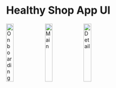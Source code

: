 # Healthy Shop App UI
<p>
      <img src="https://github.com/aliozdemirao/HealthyShopAppUI/assets/100178366/ede15e56-6aaa-4646-a94f-4753db9d0b49" width="20%" title="Onboarding"/>
    	<img src="https://github.com/aliozdemirao/HealthyShopAppUI/assets/100178366/26f91dde-c946-4af5-ade2-8ee64dfebc39" width="20%" title="Main"/>
      <img src="https://github.com/aliozdemirao/HealthyShopAppUI/assets/100178366/56bea9cf-b6e6-42dd-9bb0-d3526429ac36" width="20%" title="Detail"/>
</p>
